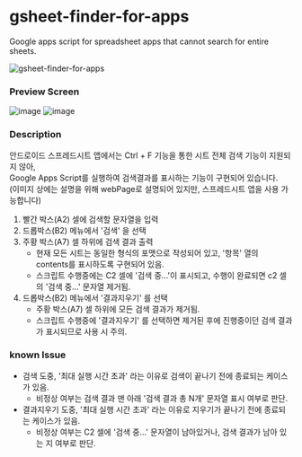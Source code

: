 # gsheet-finder-for-apps
Google apps script for spreadsheet apps that cannot search for entire sheets.

![gsheet-finder-for-apps](https://user-images.githubusercontent.com/108355517/181060920-0f9090cc-90ea-4dfa-9318-baf76262def7.png)

### Preview Screen
![image](https://user-images.githubusercontent.com/108355517/181061398-113655c3-fb4f-4a55-81c6-32734763d432.png)
![image](https://user-images.githubusercontent.com/108355517/181062294-c6c8baf1-e52b-482c-8706-912ad04536bf.png)

### Description
안드로이드 스프레드시트 앱에서는 Ctrl + F 기능을 통한 시트 전체 검색 기능이 지원되지 않아, <br>
Google Apps Script를 실행하여 검색결과를 표시하는 기능이 구현되어 있습니다. <br>
(이미지 상에는 설명을 위해 webPage로 설명되어 있지만, 스프레드시트 앱을 사용 가능합니다)

1. 빨간 박스(A2) 셀에 검색할 문자열을 입력
2. 드롭박스(B2) 메뉴에서 '검색' 을 선택
3. 주황 박스(A7) 셀 하위에 검색 결과 출력
   - 현재 모든 시트는 동일한 형식의 포맷으로 작성되어 있고, '항목' 열의 contents를 표시하도록 구현되어 있음.
   - 스크립트 수행중에는 C2 셀에 '검색 중...'이 표시되고, 수행이 완료되면 c2 셀의 '검색 중...' 문자열 제거됨.
4. 드롭박스(B2) 메뉴에서 '결과지우기' 를 선택
   - 주황 박스(A7) 셀 하위에 모든 검색 결과가 제거됨.
   - 스크립트 수행중에 '결과지우기' 를 선택하면 제거된 후에 진행중이던 검색 결과가 표시되므로 사용 시 주의.
   
### known Issue
- 검색 도중, '최대 실행 시간 초과' 라는 이유로 검색이 끝나기 전에 종료되는 케이스가 있음.
  - 비정상 여부는 검색 결과 맨 아래 '검색 결과 총 N개' 문자열 표시 여부로 판단.
- 결과지우기 도중, '최대 실행 시간 초과' 라는 이유로 지우기가 끝나기 전에 종료되는 케이스가 있음.
  - 비정상 여부는 C2 셀에 '검색 중...' 문자열이 남아있거나, 검색 결과가 남아 있는 지 여부로 판단.
